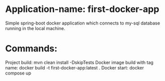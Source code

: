 # Application-name: first-docker-app
Simple spring-boot docker application which connects to my-sql database running in the local machine.

# Commands:
Project build: mvn clean install -DskipTests
Docker image build with tag name: docker build -t first-docker-app:latest .
Docker start: docker compose up

